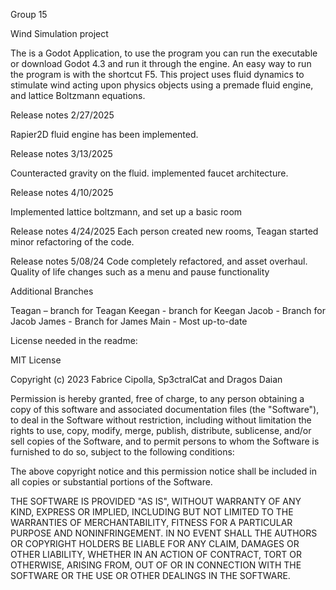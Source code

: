 Group 15

Wind Simulation project

The is a Godot Application, to use the program you can run the executable or download Godot 4.3 and run it through the engine. An easy way to run the program is with the shortcut F5. This project uses fluid dynamics to stimulate wind acting upon physics objects using a premade fluid engine, and lattice Boltzmann equations. 

Release notes 2/27/2025

Rapier2D fluid engine has been implemented.

Release notes 3/13/2025

Counteracted gravity on the fluid. implemented faucet architecture.

Release notes 4/10/2025

Implemented lattice boltzmann, and set up a basic room

Release notes 4/24/2025
Each person created new rooms, Teagan started minor refactoring of the code.

Release notes 5/08/24
Code completely refactored, and asset overhaul. Quality of life changes such as a menu and pause functionality

Additional Branches

Teagan – branch for Teagan 
Keegan - branch for Keegan 
Jacob - Branch for Jacob 
James - Branch for James
Main - Most up-to-date

License needed in the readme:

MIT License

Copyright (c) 2023 Fabrice Cipolla, Sp3ctralCat and Dragos Daian

Permission is hereby granted, free of charge, to any person obtaining a copy of this software and associated documentation files (the "Software"), to deal in the Software without restriction, including without limitation the rights to use, copy, modify, merge, publish, distribute, sublicense, and/or sell copies of the Software, and to permit persons to whom the Software is furnished to do so, subject to the following conditions:

The above copyright notice and this permission notice shall be included in all copies or substantial portions of the Software.

THE SOFTWARE IS PROVIDED "AS IS", WITHOUT WARRANTY OF ANY KIND, EXPRESS OR IMPLIED, INCLUDING BUT NOT LIMITED TO THE WARRANTIES OF MERCHANTABILITY, FITNESS FOR A PARTICULAR PURPOSE AND NONINFRINGEMENT. IN NO EVENT SHALL THE AUTHORS OR COPYRIGHT HOLDERS BE LIABLE FOR ANY CLAIM, DAMAGES OR OTHER LIABILITY, WHETHER IN AN ACTION OF CONTRACT, TORT OR OTHERWISE, ARISING FROM, OUT OF OR IN CONNECTION WITH THE SOFTWARE OR THE USE OR OTHER DEALINGS IN THE SOFTWARE.
